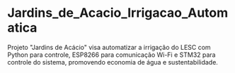 # Jardins_de_Acacio_Irrigacao_Automatica
Projeto "Jardins de Acácio" visa automatizar a irrigação do LESC com Python para controle, ESP8266 para comunicação Wi-Fi e STM32 para controle do sistema, promovendo economia de água e sustentabilidade.
